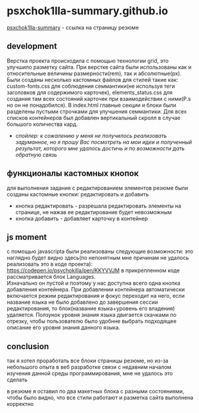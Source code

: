 # psxchok1lla-summary.github.io
[psxchok1lla-summary](https://psxchok1lla.github.io/psxchok1lla-summary.github.io/) - ссылка на страницу резюме

## development
Верстка проекта происходила с помощью технологии grid, это улучшило разметку сайта. При верстке сайта были использованы как и относительные величины размерности(rem), так и абсолютные(px). Были созданы несколько кастомных файлов для стилей такие как: custom-fonts.css для соблюдения семмантики(не используя теги заголовков для содержимого карточек), elements_status.css для создания там всех состояний карточек при взаимодействии с ними(P.s но он не понадобился). В index.html главные секции и блоки были разделены пустыми строчками для улучшения семмантики. Для всех списков контейнеров был добавлен вертикальный скролл в случае большого количества кард.

* _спойлер: к сожалению у меня не получилось реализовать задуманное, но я прошу Вас посмотреть на мои идеи и полученный результат, которого мне удалось достичь и по возможности дать обратную связь_

## функционалы кастомных кнопок
для выполнения задания с редактированием элементов резюме были созданы кастомные кнопки: редактировать и добавить
* кнопка редактировать - разрешала редактировать элементы на странице, не нажав ее редактирование будет невозможным
* кнопка добавить - добавляет карточку в контейнер

## js moment
с помощью javascripta были реализованы следующие возможности:
это наглядно будет видно здесь(по непонятным мне причинам не удалось реализовать это в коде проекта): https://codepen.io/psychokilla/pen/KKYVVJM
в прикрепленном коде рассматривается блок Languages. 
<br>Изначально он пустой и поэтому у нас доступна всего одна кнопка добавления контейнера. При добавлении контейнера автоматически включается режим редактирования и фокус переходит на него, если название языка не было добавлено до завершения сессии редактирования, то блок(название языка+уровень его владения) удаляется. Ползунок уровня знания языка двигается скачками по отрезку, чтобы пользователю было удобнне выбрать подходящее описание его уровня знания данного языка.

## conclusion
так я хотел проработать все блоки страницы резюме, но из-за небольшого опыта в веб разработке связи с недавним началом изучения данной среды программирования, мне не удалось это сделать

в резюме я оставил по два макетных блока с разными состояниями, чтобы было видно, что все стили работают и разметка сайта выполнена корректно 
